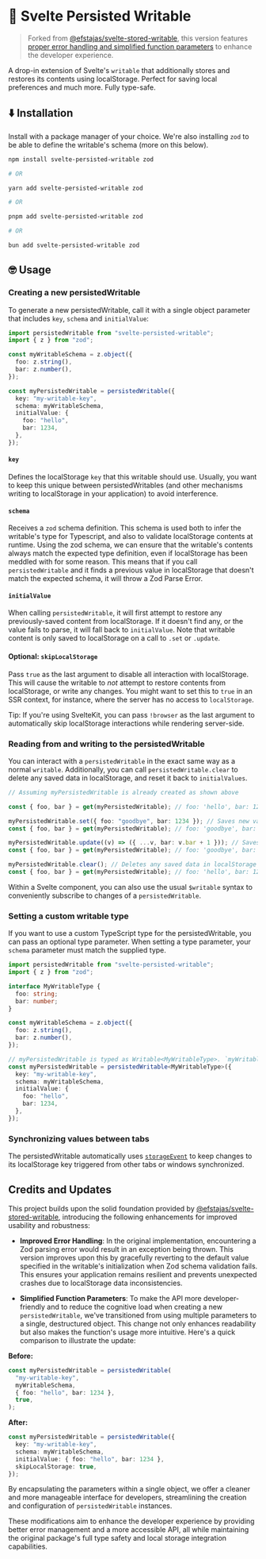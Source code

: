 # 💾 Svelte Persisted Writable

> Forked from [@efstajas/svelte-stored-writable](https://github.com/efstajas/svelte-stored-writable), this version features [proper error handling and simplified function parameters](#credits-and-updates) to enhance the developer experience.

A drop-in extension of Svelte's `writable` that additionally stores and restores its contents using localStorage. Perfect for saving local preferences and much more. Fully type-safe.

## ⬇️ Installation

Install with a package manager of your choice. We're also installing `zod` to be able to define the writable's schema (more on this below).

```bash
npm install svelte-persisted-writable zod

# OR

yarn add svelte-persisted-writable zod

# OR

pnpm add svelte-persisted-writable zod

# OR

bun add svelte-persisted-writable zod
```

## 🤓 Usage

### Creating a new persistedWritable

To generate a new persistedWritable, call it with a single object parameter that includes `key`, `schema` and `initialValue`:

```ts
import persistedWritable from "svelte-persisted-writable";
import { z } from "zod";

const myWritableSchema = z.object({
  foo: z.string(),
  bar: z.number(),
});

const myPersistedWritable = persistedWritable({
  key: "my-writable-key",
  schema: myWritableSchema,
  initialValue: {
    foo: "hello",
    bar: 1234,
  },
});
```

#### `key`

Defines the localStorage `key` that this writable should use. Usually, you want to keep this unique between persistedWritables (and other mechanisms writing to localStorage in your application) to avoid interference.

#### `schema`

Receives a `zod` schema definition. This schema is used both to infer the writable's type for Typescript, and also to validate localStorage contents at runtime. Using the zod schema, we can ensure that the writable's contents always match the expected type definition, even if localStorage has been meddled with for some reason. This means that if you call `persistedWritable` and it finds a previous value in localStorage that doesn't match the expected schema, it will throw a Zod Parse Error.

#### `initialValue`

When calling `persistedWritable`, it will first attempt to restore any previously-saved content from localStorage. If it doesn't find any, or the value fails to parse, it will fall back to `initialValue`. Note that writable content is only saved to localStorage on a call to `.set` or `.update`.

#### Optional: `skipLocalStorage`

Pass `true` as the last argument to disable all interaction with localStorage. This will cause the writable to _not_ attempt to restore contents from localStorage, or write any changes. You might want to set this to `true` in an SSR context, for instance, where the server has no access to `localStorage`.

Tip: If you're using SvelteKit, you can pass `!browser` as the last argument to automatically skip localStorage interactions while rendering server-side.

### Reading from and writing to the persistedWritable

You can interact with a `persistedWritable` in the exact same way as a normal `writable`.
Additionally, you can call `persistedWritable.clear` to delete any saved data in localStorage, and reset it back to `initialValues`.

```ts
// Assuming myPersistedWritable is already created as shown above

const { foo, bar } = get(myPersistedWritable); // foo: 'hello', bar: 1234

myPersistedWritable.set({ foo: "goodbye", bar: 1234 }); // Saves new values to localStorage
const { foo, bar } = get(myPersistedWritable); // foo: 'goodbye', bar: 1234

myPersistedWritable.update((v) => ({ ...v, bar: v.bar + 1 })); // Saves new values to localStorage
const { foo, bar } = get(myPersistedWritable); // foo: 'goodbye', bar: 1235

myPersistedWritable.clear(); // Deletes any saved data in localStorage
const { foo, bar } = get(myPersistedWritable); // foo: 'hello', bar: 1234
```

Within a Svelte component, you can also use the usual `$writable` syntax to conveniently subscribe to changes of a `persistedWritable`.

### Setting a custom writable type

If you want to use a custom TypeScript type for the persistedWritable, you can pass an optional type parameter. When setting a type parameter,
your `schema` parameter must match the supplied type.

```ts
import persistedWritable from "svelte-persisted-writable";
import { z } from "zod";

interface MyWritableType {
  foo: string;
  bar: number;
}

const myWritableSchema = z.object({
  foo: z.string(),
  bar: z.number(),
});

// myPersistedWritable is typed as Writable<MyWritableType>. `myWritableSchema` must match `MyWritableType`.
const myPersistedWritable = persistedWritable<MyWritableType>({
  key: "my-writable-key",
  schema: myWritableSchema,
  initialValue: {
    foo: "hello",
    bar: 1234,
  },
});
```

### Synchronizing values between tabs

The persistedWritable automatically uses [`storageEvent`](https://developer.mozilla.org/en-US/docs/Web/API/Window/storage_event) to keep changes to its localStorage key triggered from other tabs or windows synchronized.

## Credits and Updates

This project builds upon the solid foundation provided by [@efstajas/svelte-stored-writable](https://github.com/efstajas/svelte-stored-writable), introducing the following enhancements for improved usability and robustness:

- **Improved Error Handling**: In the original implementation, encountering a Zod parsing error would result in an exception being thrown. This version improves upon this by gracefully reverting to the default value specified in the writable's initialization when Zod schema validation fails. This ensures your application remains resilient and prevents unexpected crashes due to localStorage data inconsistencies.

- **Simplified Function Parameters**: To make the API more developer-friendly and to reduce the cognitive load when creating a new `persistedWritable`, we've transitioned from using multiple parameters to a single, destructured object. This change not only enhances readability but also makes the function's usage more intuitive. Here's a quick comparison to illustrate the update:

**Before:**

```ts
const myPersistedWritable = persistedWritable(
  "my-writable-key",
  myWritableSchema,
  { foo: "hello", bar: 1234 },
  true,
);
```

**After:**

```ts
const myPersistedWritable = persistedWritable({
  key: "my-writable-key",
  schema: myWritableSchema,
  initialValue: { foo: "hello", bar: 1234 },
  skipLocalStorage: true,
});
```

By encapsulating the parameters within a single object, we offer a cleaner and more manageable interface for developers, streamlining the creation and configuration of `persistedWritable` instances.

These modifications aim to enhance the developer experience by providing better error management and a more accessible API, all while maintaining the original package's full type safety and local storage integration capabilities.
